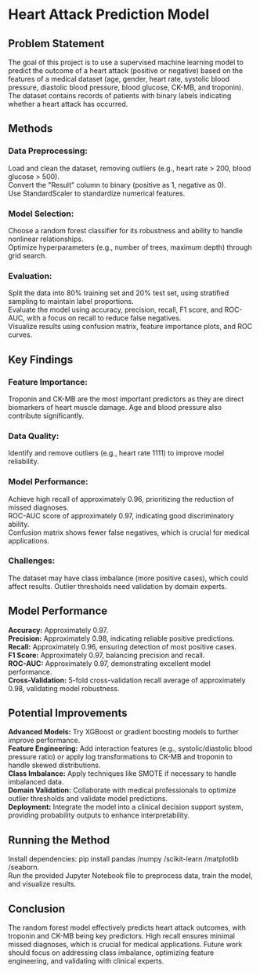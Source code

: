# Heart Attack Prediction Model
## Problem Statement
The goal of this project is to use a supervised machine learning model to predict the outcome of a heart attack (positive or negative) based on the features of a medical dataset (age, gender, heart rate, systolic blood pressure, diastolic blood pressure, blood glucose, CK-MB, and troponin). The dataset contains records of patients with binary labels indicating whether a heart attack has occurred.
## Methods
### Data Preprocessing:
Load and clean the dataset, removing outliers (e.g., heart rate > 200, blood glucose > 500).  
Convert the "Result" column to binary (positive as 1, negative as 0).  
Use StandardScaler to standardize numerical features.  
### Model Selection:
Choose a random forest classifier for its robustness and ability to handle nonlinear relationships.  
Optimize hyperparameters (e.g., number of trees, maximum depth) through grid search.  
### Evaluation:
Split the data into 80% training set and 20% test set, using stratified sampling to maintain label proportions.  
Evaluate the model using accuracy, precision, recall, F1 score, and ROC-AUC, with a focus on recall to reduce false negatives.  
Visualize results using confusion matrix, feature importance plots, and ROC curves.  
## Key Findings
### Feature Importance:
Troponin and CK-MB are the most important predictors as they are direct biomarkers of heart muscle damage. Age and blood pressure also contribute significantly.
### Data Quality: 
Identify and remove outliers (e.g., heart rate 1111) to improve model reliability.
### Model Performance:
Achieve high recall of approximately 0.96, prioritizing the reduction of missed diagnoses.  
ROC-AUC score of approximately 0.97, indicating good discriminatory ability.  
Confusion matrix shows fewer false negatives, which is crucial for medical applications.  
### Challenges: 
The dataset may have class imbalance (more positive cases), which could affect results. Outlier thresholds need validation by domain experts.

## Model Performance

**Accuracy:** Approximately 0.97.  
**Precision:** Approximately 0.98, indicating reliable positive predictions.  
**Recall:** Approximately 0.96, ensuring detection of most positive cases.  
**F1 Score:** Approximately 0.97, balancing precision and recall.  
**ROC-AUC:** Approximately 0.97, demonstrating excellent model performance.  
**Cross-Validation:** 5-fold cross-validation recall average of approximately 0.98, validating model robustness.  

## Potential Improvements
**Advanced Models:** Try XGBoost or gradient boosting models to further improve performance.  
**Feature Engineering:** Add interaction features (e.g., systolic/diastolic blood pressure ratio) or apply log transformations to CK-MB and troponin to handle skewed distributions.  
**Class Imbalance:** Apply techniques like SMOTE if necessary to handle imbalanced data.  
**Domain Validation:** Collaborate with medical professionals to optimize outlier thresholds and validate model predictions.  
**Deployment:** Integrate the model into a clinical decision support system, providing probability outputs to enhance interpretability.  

## Running the Method
Install dependencies: pip install pandas /numpy /scikit-learn /matplotlib /seaborn.  
Run the provided Jupyter Notebook file to preprocess data, train the model, and visualize results.  

## Conclusion
The random forest model effectively predicts heart attack outcomes, with troponin and CK-MB being key predictors. High recall ensures minimal missed diagnoses, which is crucial for medical applications. Future work should focus on addressing class imbalance, optimizing feature engineering, and validating with clinical experts.
